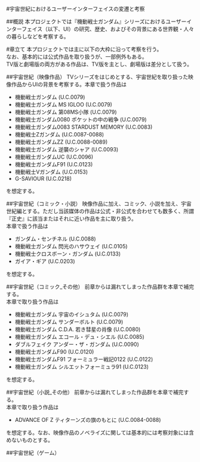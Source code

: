 #宇宙世紀におけるユーザーインターフェイスの変遷と考察

##概説
本プロジェクトでは『機動戦士ガンダム』シリーズにおけるユーザーインターフェイス（以下、UI）の研究、歴史、およびその背景にある世界観・人々の暮らしなどを考察する。  

#章立て
本プロジェクトでは主に以下の大枠に沿って考察を行う。  
なお、基本的には公式作品を取り扱うが、一部例外もある。  
TV版と劇場版の両方がある作品は、TV版を主とし、劇場版は差分として扱う。

##宇宙世紀（映像作品）
TVシリーズをはじめとする、宇宙世紀を取り扱った映像作品からUIの背景を考察する。本章で扱う作品は

- 機動戦士ガンダム (U.C.0079)
- 機動戦士ガンダム MS IGLOO (U.C.0079)
- 機動戦士ガンダム 第08MS小隊 (U.C.0079)
- 機動戦士ガンダム0080 ポケットの中の戦争 (U.C.0079)
- 機動戦士ガンダム0083 STARDUST MEMORY (U.C.0083)
- 機動戦士Zガンダム (U.C.0087-0088)
- 機動戦士ガンダムZZ (U.C.0088-0089)
- 機動戦士ガンダム 逆襲のシャア (U.C.0093)
- 機動戦士ガンダムUC (U.C.0096)
- 機動戦士ガンダムF91 (U.C.0123)
- 機動戦士Vガンダム (U.C.0153)
- G-SAVIOUR (U.C.0218)

を想定する。  

##宇宙世紀（コミック・小説）
映像作品に加え、コミック、小説を加え、宇宙世紀編とする。ただし当該媒体の作品は公式・非公式を合わせても数多く、所謂『正史』に該当またはそれに近い作品を主に取り扱う。  
本章で扱う作品は

- ガンダム・センチネル (U.C.0088)
- 機動戦士ガンダム 閃光のハサウェイ (U.C.0105)
- 機動戦士クロスボーン・ガンダム (U.C.0133)
- ガイア・ギア (U.C.0203)

を想定する。

##宇宙世紀（コミック_その他）
前章からは漏れてしまった作品群を本章で補完する。  
本章で取り扱う作品は

- 機動戦士ガンダム 宇宙のイシュタム (U.C.0079)
- 機動戦士ガンダム サンダーボルト (U.C.0079)
- 機動戦士ガンダム C.D.A. 若き彗星の肖像 (U.C.0080)
- 機動戦士ガンダム エコール・デュ・シエル (U.C.0085)
- ダブルフェイク アンダー・ザ・ガンダム (U.C.0090)
- 機動戦士ガンダムF90 (U.C.0120)
- 機動戦士ガンダムF91 フォーミュラー戦記0122 (U.C.0122)
- 機動戦士ガンダム シルエットフォーミュラ91 (U.C.0123)

を想定する。

##宇宙世紀（小説_その他）
前章からは漏れてしまった作品群を本章で補完する。  
本章で取り扱う作品は

- ADVANCE OF Ζ ティターンズの旗のもとに (U.C.0084-0088)

を想定する。なお、映像作品のノベライズに関しては基本的には考察対象には含めないものとする。

##宇宙世紀（ゲーム）
